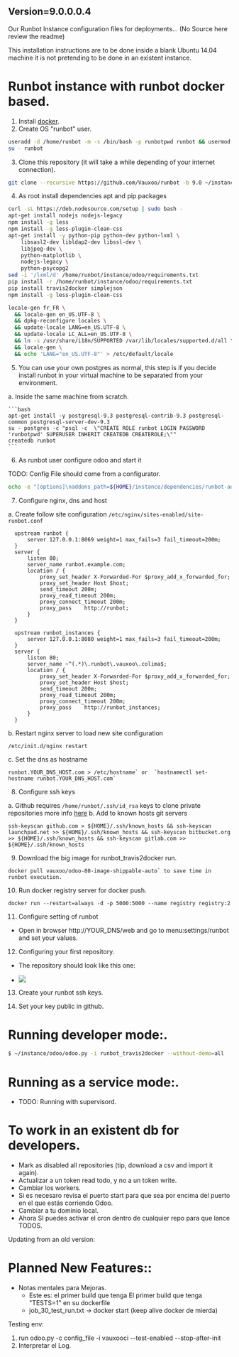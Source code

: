 Version=9.0.0.0.4
---

Our Runbot Instance configuration files for deployments... (No Source here
review the readme)

This installation instructions are to be done inside a blank Ubuntu 14.04
machine it is not pretending to be done in an existent instance.

# Runbot instance with runbot docker based.

1. Install [docker](https://docs.docker.com/engine/installation/linux/ubuntulinux/).
2. Create OS "runbot" user.

  ```bash
  useradd -d /home/runbot -m -s /bin/bash -p runbotpwd runbot && usermod -aG docker runbot
  su - runbot
  ```

3. Clone this repository (it will take a while depending of your internet connection).

  ```bash
  git clone --recursive https://github.com/Vauxoo/runbot -b 9.0 ~/instance
  ```

4. As root install dependencies apt and pip packages

  ```bash
  curl -sL https://deb.nodesource.com/setup | sudo bash -
  apt-get install nodejs nodejs-legacy
  npm install -g less
  npm install -g less-plugin-clean-css
  apt-get install -y python-pip python-dev python-lxml \
      libsasl2-dev libldap2-dev libssl-dev \
      libjpeg-dev \
      python-matplotlib \
      nodejs-legacy \
      python-psycopg2
  sed -i '/lxml/d' /home/runbot/instance/odoo/requirements.txt
  pip install -r /home/runbot/instance/odoo/requirements.txt
  pip install travis2docker simplejson
  npm install -g less-plugin-clean-css

  locale-gen fr_FR \
    && locale-gen en_US.UTF-8 \
    && dpkg-reconfigure locales \
    && update-locale LANG=en_US.UTF-8 \
    && update-locale LC_ALL=en_US.UTF-8 \
    && ln -s /usr/share/i18n/SUPPORTED /var/lib/locales/supported.d/all \
    && locale-gen \
    && echo 'LANG="en_US.UTF-8"' > /etc/default/locale
  ```

5. You can use your own postgres as normal, this step is if you decide install
   runbot in your virtual machine to be separated from your environment.

  a. Inside the same machine from scratch.

    ```bash
    apt-get install -y postgresql-9.3 postgresql-contrib-9.3 postgresql-common postgresql-server-dev-9.3
    su - postgres -c "psql -c  \"CREATE ROLE runbot LOGIN PASSWORD 'runbotpwd' SUPERUSER INHERIT CREATEDB CREATEROLE;\""
    createdb runbot
    ```

6. As runbot user configure odoo and start it

  TODO: Config File should come from a configurator.
  ```bash
  echo -e "[options]\naddons_path=${HOME}/instance/dependencies/runbot-addons,\n    ${HOME}/instance/dependencies/odoo-extra,\n    ${HOME}/instance/odoo/addons,\n    ${HOME}/instance/odoo/openerp/addons\ndb_name = runbot\ndbfilter = runbot" | tee -a ~/.openerp_serverrc
  ```

7. Configure nginx, dns and host

  a. Create follow site configuration 
  `/etc/nginx/sites-enabled/site-runbot.conf`

  ```
	upstream runbot {
		server 127.0.0.1:8069 weight=1 max_fails=3 fail_timeout=200m;
	}
	server {
		listen 80;
		server_name runbot.example.com;
		location / {
			proxy_set_header X-Forwarded-For $proxy_add_x_forwarded_for;
			proxy_set_header Host $host;
			send_timeout 200m;
			proxy_read_timeout 200m;
			proxy_connect_timeout 200m;
			proxy_pass    http://runbot;
		}
	}

	upstream runbot_instances {
		server 127.0.0.1:8080 weight=1 max_fails=3 fail_timeout=200m;
	}
	server {
		listen 80;
		server_name ~^(.*)\.runbot\.vauxoo\.colima$;
		location / {
			proxy_set_header X-Forwarded-For $proxy_add_x_forwarded_for;
			proxy_set_header Host $host;
			send_timeout 200m;
			proxy_read_timeout 200m;
			proxy_connect_timeout 200m;
			proxy_pass    http://runbot_instances;
		}
	}
  ```

  b. Restart nginx server to load new site configuration

  ```
  /etc/init.d/nginx restart
  ```

  c. Set the dns as hostname

  ```
  runbot.YOUR_DNS_HOST.com > /etc/hostname` or  `hostnamectl set-hostname runbot.YOUR_DNS_HOST.com`
  ```

8. Configure ssh keys

  a.  Github requires  `/home/runbot/.ssh/id_rsa` keys to clone private repositories more info
   [here](https://help.github.com/articles/generating-an-ssh-key/)
  b. Add to known hosts git servers

  ```
  ssh-keyscan github.com > ${HOME}/.ssh/known_hosts && ssh-keyscan launchpad.net >> ${HOME}/.ssh/known_hosts && ssh-keyscan bitbucket.org >> ${HOME}/.ssh/known_hosts && ssh-keyscan gitlab.com >> ${HOME}/.ssh/known_hosts
  ```

9. Download the big image for runbot_travis2docker run.

  ```
  docker pull vauxoo/odoo-80-image-shippable-auto` to save time in runbot execution.
  ```

10. Run docker registry server for docker push.

  ```
  docker run --restart=always -d -p 5000:5000 --name registry registry:2
  ```

11. Configure setting of runbot

  - Open in browser http://YOUR_DNS/web and go to menu:settings/runbot and set your values.

12. Configuring your first repository.

  - The repository should look like this one:

  - ![](http://screenshots.vauxoo.com/oem/fc1fe0-1042x619.png)

13. Create your runbot ssh keys.

14. Set your key public in github.

# Running developer mode:.
  
  ```bash
  $ ~/instance/odoo/odoo.py -i runbot_travis2docker --without-demo=all

  ```

# Running as a service mode:.

  - TODO: Running with supervisord.

# To work in an existent db for developers.

  - Mark as disabled all repositories (tip, download a csv and import it
    again).
  - Actualizar a un token read todo, y no a un token write.
  - Cambiar los workers.
  - Si es necesaro revisa el puerto start para que sea por encima del puerto en
    el que estás corriendo Odoo.
  - Cambiar a tu dominio local.
  - Ahora SI puedes activar el cron dentro de cualquier repo para que lance
    TODOS.

Updating from an old version:

# Planned New Features::

  - Notas mentales para Mejoras.
      - Este es: el primer build que tenga El primer build que tenga "TESTS=1" en su dockerfile
    - job_30_test_run.txt -> docker start (keep alive docker de mierda)

Testing env:

1. run odoo.py -c config_file -i vauxooci --test-enabled --stop-after-init
2. Interpretar el Log.



